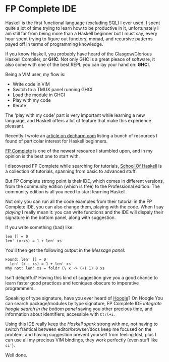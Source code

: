 FP Complete IDE
================

Haskell is the first functional language (excluding SQL) I ever used,
I spent quite a lot of time trying to learn how to be productive in it,
unfortunately I am still far from being more than a Haskell beginner but 
I must say, every hour spent trying to figure out functors, monad, and recursive
patterns payed off in terms of programming knowledge.

If you know Haskell, you probably have heard of the Glasgow/Glorious Haskell Compiler,
or **GHC**. 
Not only GHC is a great pieace of software, it also come with one of the best REPL
you can lay your hand on: **GHCI**.

Being a VIM user, my flow is:

- Write code in VIM
- Switch to a TMUX panel running GHCI
- Load the module in GHCI
- Play with my code
- Iterate

The 'play with my code' part is very important while learning a new language, 
and Haskell offers a lot of feature that make this experience pleasant.

Recently I wrote an [article on decharm.com](http://devcharm.com/pages/13-start-haskell) listing a bunch
of resources I found of particolar interest for Haskell beginners.

[FP Complete](https://www.fpcomplete.com/) is one of the newest resource I stumbled upon,
and in my opinion is the best one to start with.

I discovered FP Complete while searching for tutorials,
[School Of Haskell](https://www.fpcomplete.com/school) is a collection of tutorials, spanning from 
basic to advanced stuff. 

But FP Complete strong point is their IDE, which comes in different versions, from the community edition (which is free) to the Professional edition. 
The community edition is all you need to start learning Haskell. 

Not only you can run all the code examples from their tutorial in the FP Complete IDE, you can also change them, playing
with the code. When I say *playing* I really mean it: you can write functions and the IDE will dispaly their signature in the bottom panel, along with suggestion.

If you write something (bad) like:


    len [] = 0
    len' (x:xs) = 1 + len' xs


You'll then get the following output in the *Message panel*:


    Found: len' [] = 0
      len' (x : xs) = 1 + len' xs
    Why not: len' xs = foldr (\ x -> (+) 1) 0 xs


Isn't delightful? Having this kind of suggestion give you a good chance
to learn faster good practices and tecniques obscure to imperative programmers.

Speaking of type signature, have you ever heard of [Hoogle](http://hoogle.com)? 
On Hoogle You can search package/modules by type signature, FP Complete IDE *integrate
hoogle search in the bottom panel* saving you other precious time, and information about identifiers, accessible with `Ctrl+i`.

Using this IDE really keep the *Haskell spark* strong with me, not having to switch frantical between editor/browser/docs keep me focused on the problem, and having suggestion prevent yourself from feeling lost, plus I can use all my precious VIM bindings, they work perfectly (even stuff like `ci'`).

Well done.
